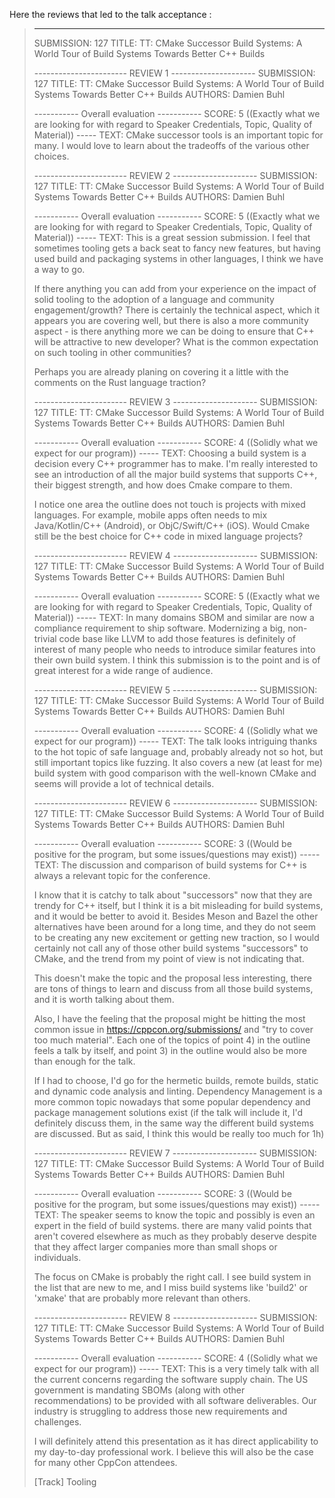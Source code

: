 Here the reviews that led to the talk acceptance : 

> --------------------------------------------
> 
> SUBMISSION: 127
> TITLE: TT: CMake Successor Build Systems: A World Tour of Build Systems Towards Better C++ Builds
> 
> 
> ----------------------- REVIEW 1 ---------------------
> SUBMISSION: 127
> TITLE: TT: CMake Successor Build Systems: A World Tour of Build Systems Towards Better C++ Builds
> AUTHORS: Damien Buhl
> 
> ----------- Overall evaluation -----------
> SCORE: 5 ((Exactly what we are looking for with regard to Speaker Credentials, Topic, Quality of Material))
> ----- TEXT:
> CMake successor tools is an important topic for many. I would love to learn about the tradeoffs of the various other choices.
> 
> 
> 
> ----------------------- REVIEW 2 ---------------------
> SUBMISSION: 127
> TITLE: TT: CMake Successor Build Systems: A World Tour of Build Systems Towards Better C++ Builds
> AUTHORS: Damien Buhl
> 
> ----------- Overall evaluation -----------
> SCORE: 5 ((Exactly what we are looking for with regard to Speaker Credentials, Topic, Quality of Material))
> ----- TEXT:
> This is a great session submission. I feel that sometimes tooling gets a back seat to fancy new features, but having used build and packaging systems in other languages, I think we have a way to go.
> 
> If there anything you can add from your experience on the impact of solid tooling to the adoption of a language and community engagement/growth? There is certainly the technical aspect, which it appears you are covering well, but there is also a more community aspect - is there anything more we can be doing to ensure that C++ will be attractive to new developer? What is the common expectation on such tooling in other communities?
> 
> Perhaps you are already planing on covering it a little with the comments on the Rust language traction?
> 
> 
> 
> ----------------------- REVIEW 3 ---------------------
> SUBMISSION: 127
> TITLE: TT: CMake Successor Build Systems: A World Tour of Build Systems Towards Better C++ Builds
> AUTHORS: Damien Buhl
> 
> ----------- Overall evaluation -----------
> SCORE: 4 ((Solidly what we expect for our program))
> ----- TEXT:
> Choosing a build system is a decision every C++ programmer has to make. I'm really interested to see an introduction of all the major build systems that supports C++, their biggest strength, and how does Cmake compare to them.
> 
> I notice one area the outline does not touch is projects with mixed languages. For example, mobile apps often needs to mix Java/Kotlin/C++ (Android), or ObjC/Swift/C++ (iOS). Would Cmake still be the best choice for  C++ code in mixed language projects?
> 
> 
> 
> ----------------------- REVIEW 4 ---------------------
> SUBMISSION: 127
> TITLE: TT: CMake Successor Build Systems: A World Tour of Build Systems Towards Better C++ Builds
> AUTHORS: Damien Buhl
> 
> ----------- Overall evaluation -----------
> SCORE: 5 ((Exactly what we are looking for with regard to Speaker Credentials, Topic, Quality of Material))
> ----- TEXT:
> In many domains SBOM and similar are now a compliance requirement to ship software. Modernizing a big, non-trivial code base like LLVM to add those features is definitely of interest of many people who needs to introduce similar features into their own build system. I think this submission is to the point and is of great interest for a wide range of audience.
> 
> 
> 
> ----------------------- REVIEW 5 ---------------------
> SUBMISSION: 127
> TITLE: TT: CMake Successor Build Systems: A World Tour of Build Systems Towards Better C++ Builds
> AUTHORS: Damien Buhl
> 
> ----------- Overall evaluation -----------
> SCORE: 4 ((Solidly what we expect for our program))
> ----- TEXT:
> The talk looks intriguing thanks to the hot topic of safe language and, probably already not so hot, but still important topics like fuzzing. It also covers a new (at least for me) build system with good comparison with the well-known CMake and seems will provide a lot of technical details.
> 
> 
> 
> ----------------------- REVIEW 6 ---------------------
> SUBMISSION: 127
> TITLE: TT: CMake Successor Build Systems: A World Tour of Build Systems Towards Better C++ Builds
> AUTHORS: Damien Buhl
> 
> ----------- Overall evaluation -----------
> SCORE: 3 ((Would be positive for the program, but some issues/questions may exist))
> ----- TEXT:
> The discussion and comparison of build systems for C++ is always a relevant topic for the conference.
> 
> I know that it is catchy to talk about "successors" now that they are trendy for C++ itself, but I think it is a bit misleading for build systems, and it would be better to avoid it. Besides Meson and Bazel the other alternatives have been around for a long time, and they do not seem to be creating any new excitement or getting new traction, so I would certainly not call any of those other build systems "successors" to CMake, and the trend from my point of view is not indicating that.
> 
> This doesn't make the topic and the proposal less interesting, there are tons of things to learn and discuss from all those build systems, and it is worth talking about them.
> 
> Also, I have the feeling that the proposal might be hitting the most common issue in https://cppcon.org/submissions/ and "try to cover too much material". Each one of the topics of point 4) in the outline feels a talk by itself, and point 3) in the outline would also be more than enough for the talk.
> 
> If I had to choose, I'd go for the hermetic builds, remote builds, static and dynamic code analysis and linting. Dependency Management is a more common topic nowadays that some popular dependency and package management solutions exist (if the talk will include it, I'd definitely discuss them, in the same way the different build systems are discussed. But as said, I think this would be really too much for 1h)
> 
> 
> 
> ----------------------- REVIEW 7 ---------------------
> SUBMISSION: 127
> TITLE: TT: CMake Successor Build Systems: A World Tour of Build Systems Towards Better C++ Builds
> AUTHORS: Damien Buhl
> 
> ----------- Overall evaluation -----------
> SCORE: 3 ((Would be positive for the program, but some issues/questions may exist))
> ----- TEXT:
> The speaker seems to know the topic and possibly is even an expert in the field of build systems. there are many valid points that aren't covered elsewhere as much as they probably deserve despite that they affect larger companies more than small shops or individuals.
> 
> The focus on CMake is probably the right call.
> I see build system in the list that are new to me, and I miss build systems like 'build2' or 'xmake' that are probably more relevant than others.
> 
> 
> 
> ----------------------- REVIEW 8 ---------------------
> SUBMISSION: 127
> TITLE: TT: CMake Successor Build Systems: A World Tour of Build Systems Towards Better C++ Builds
> AUTHORS: Damien Buhl
> 
> ----------- Overall evaluation -----------
> SCORE: 4 ((Solidly what we expect for our program))
> ----- TEXT:
> This is a very timely talk with all the current concerns regarding the software supply chain. The US government is mandating SBOMs (along with other recommendations) to be provided with all software deliverables. Our industry is struggling to address those new requirements and challenges. 
> 
> I will definitely attend this presentation as it has direct applicability to my day-to-day professional work. I believe this will also be the case for many other CppCon attendees.
> 
> [Track] Tooling

